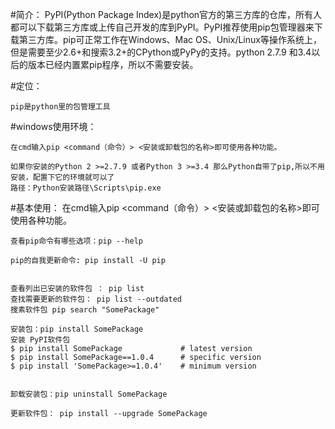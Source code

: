 #简介：
    PyPI(Python Package Index)是python官方的第三方库的仓库，所有人都可以下载第三方库或上传自己开发的库到PyPI。PyPI推荐使用pip包管理器来下载第三方库。pip可正常工作在Windows、Mac OS、Unix/Linux等操作系统上，但是需要至少2.6+和搜索3.2+的CPython或PyPy的支持。python 2.7.9 和3.4以后的版本已经内置累pip程序，所以不需要安装。

#定位：

    pip是python里的包管理工具

#windows使用环境：

    在cmd输入pip <command（命令）> <安装或卸载包的名称>即可使用各种功能。

    如果你安装的Python 2 >=2.7.9 或者Python 3 >=3.4 那么Python自带了pip,所以不用安装，配置下它的环境就可以了
    路径：Python安装路径\Scripts\pip.exe



#基本使用：
    在cmd输入pip <command（命令）> <安装或卸载包的名称>即可使用各种功能。


    查看pip命令有哪些选项：pip --help

    pip的自我更新命令: pip install -U pip


    查看列出已安装的软件包 ： pip list
    查找需要更新的软件包： pip list --outdated
    搜素软件包 pip search "SomePackage"
    
    安装包：pip install SomePackage
    安装 PyPI软件包
    $ pip install SomePackage             # latest version
    $ pip install SomePackage==1.0.4      # specific version
    $ pip install 'SomePackage>=1.0.4'    # minimum version
    
    
    卸载安装包：pip uninstall SomePackage
    
    更新软件包： pip install --upgrade SomePackage

